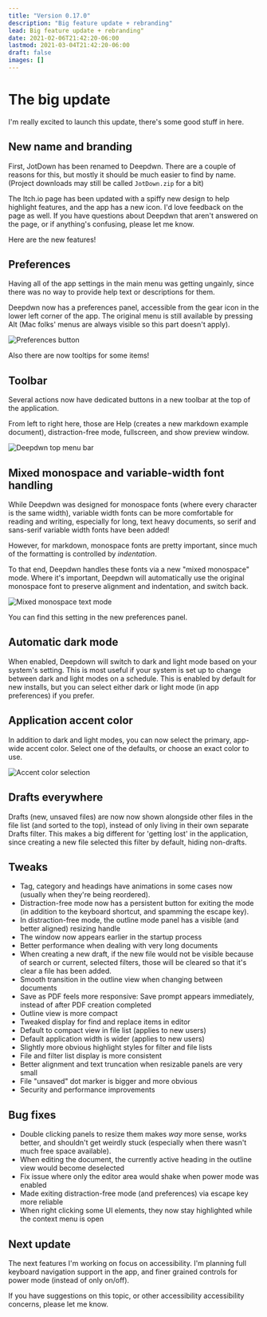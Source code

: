 ```yaml
---
title: "Version 0.17.0"
description: "Big feature update + rebranding"
lead: Big feature update + rebranding"
date: 2021-02-06T21:42:20-06:00
lastmod: 2021-03-04T21:42:20-06:00
draft: false
images: []
---
```


# The big update

I'm really excited to launch this update, there's some good stuff in here.

## New name and branding

First, JotDown has been renamed to Deepdwn. There are a couple of reasons for this, but mostly it should be much easier to find by name. (Project downloads may still be called `JotDown.zip` for a bit)

The Itch.io page has been updated with a spiffy new design to help highlight features, and the app has a new icon. I'd love feedback on the page as well. If you have questions about Deepdwn that aren't answered on the page, or if anything's confusing, please let me know.

Here are the new features!

## Preferences

Having all of the app settings in the main menu was getting ungainly, since there was no way to provide help text or descriptions for them.

Deepdwn now has a preferences panel, accessible from the gear icon in the lower left corner of the app. The original menu is still available by pressing Alt (Mac folks' menus are always visible so this part doesn't apply).

![Preferences button](https://img.itch.zone/aW1nLzUxNDA3OTUucG5n/original/wyG4Oi.png)

Also there are now tooltips for some items!

## Toolbar

Several actions now have dedicated buttons in a new toolbar at the top of the application.

From left to right here, those are Help (creates a new markdown example document), distraction-free mode, fullscreen, and show preview window.

![Deepdwn top menu bar](https://img.itch.zone/aW1nLzUxNDA4MDYucG5n/original/0H%2FDFp.png)

## Mixed monospace and variable-width font handling

While Deepdwn was designed for monospace fonts (where every character is the same width), variable width fonts can be more comfortable for reading and writing, especially for long, text heavy documents, so serif and sans-serif variable width fonts have been added!

However, for markdown, monospace fonts are pretty important, since much of the formatting is controlled by _indentation_.

To that end, Deepdwn handles these fonts via a new "mixed monospace" mode. Where it's important, Deepdwn will automatically use the original monospace font to preserve alignment and indentation, and switch back.

![Mixed monospace text mode](https://img.itch.zone/aW1nLzUxNDA3ODcucG5n/original/5ATPt6.png)

You can find this setting in the new preferences panel.


## Automatic dark mode

When enabled, Deepdown will switch to dark and light mode based on your system's setting. This is most useful if your system is set up to change between dark and light modes on a schedule. This is enabled by default for new installs, but you can select either dark or light mode (in app preferences) if you prefer.

## Application accent color

In addition to dark and light modes, you can now select the primary, app-wide accent color. Select one of the defaults, or choose an exact color to use.

![Accent color selection](https://img.itch.zone/aW1nLzUxNDA5MDcuZ2lm/original/PyrEK%2B.gif)

## Drafts everywhere

Drafts (new, unsaved files) are now now shown alongside other files in the file list (and sorted to the top), instead of only living in their own separate Drafts filter. This makes a big different for 'getting lost' in the application, since creating a new file selected this filter by default, hiding non-drafts.

## Tweaks

* Tag, category and headings have animations in some cases now (usually when they're being reordered).
* Distraction-free mode now has a persistent button for exiting the mode (in addition to the keyboard shortcut, and spamming the escape key).
* In distraction-free mode, the outline mode panel has a visible (and better aligned) resizing handle
* The window now appears earlier in the startup process
* Better performance when dealing with very long documents
* When creating a new draft, if the new file would not be visible because of search or current, selected filters, those will be cleared so that it's clear a file has been added.
* Smooth transition in the outline view when changing between documents
* Save as PDF feels more responsive: Save prompt appears immediately, instead of after PDF creation completed
* Outline view is more compact
* Tweaked display for find and replace items in editor
* Default to compact view in file list (applies to new users)
* Default application width is wider (applies to new users)
* Slightly more obvious highlight styles for filter and file lists
* File and filter list display is more consistent
* Better alignment and text truncation when resizable panels are very small
* File "unsaved" dot marker is bigger and more obvious
* Security and performance improvements

## Bug fixes

* Double clicking panels to resize them makes _way_ more sense, works better, and shouldn't get weirdly stuck (especially when there wasn't much free space available).
* When editing the document, the currently active heading in the outline view would become deselected
* Fix issue where only the editor area would shake when power mode was enabled
* Made exiting distraction-free mode (and preferences) via escape key more reliable
* When right clicking some UI elements, they now stay highlighted while the context menu is open

## Next update

The next features I'm working on focus on accessibility. I'm planning full keyboard navigation support in the app, and finer grained controls for power mode (instead of only on/off).

If you have suggestions on this topic, or other accessibility accessibility concerns, please let me know.